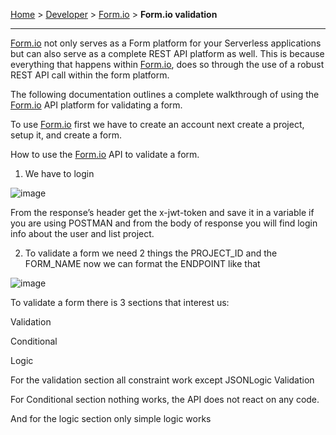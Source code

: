 [Home](.) > [Developer](Developer) > [Form.io](Form.io) > **Form.io validation**
***

[Form.io](http://form.io/) not only serves as a Form platform for your Serverless applications but can also serve as a complete REST API platform as well. This is because everything that happens within [Form.io](http://form.io/), does so through the use of a robust REST API call within the form platform.

The following documentation outlines a complete walkthrough of using the [Form.io](http://form.io/) API platform for validating a form.

To use [Form.io](http://form.io/) first we have to create an account next create a project, setup it, and create a form.

How to use the [Form.io](http://form.io/) API to validate a form.

1. We have to login 

![image](https://github.com/bcgov/common-hosted-form-service/assets/87393930/c118ebea-c16a-4d9a-96a7-15dda2b1654b)

From the response’s header get the x-jwt-token and save it in a variable if you are using POSTMAN and from the body of response you will find login info about the user and list project.

2) To validate a form we need 2 things the PROJECT_ID and the FORM_NAME  now we can format the ENDPOINT like that 

![image](https://github.com/bcgov/common-hosted-form-service/assets/87393930/183756f6-03f1-4413-b546-4af2cccbff13)

To validate a form there is 3 sections that interest us:

Validation 

Conditional 

Logic

For the validation section  all constraint  work except  JSONLogic Validation

For Conditional section nothing works, the API does not react on any code.

And for the logic section only simple logic works